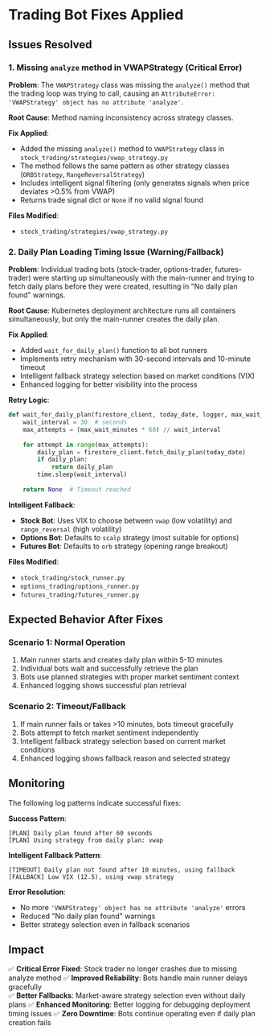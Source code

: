 # Trading Bot Fixes Applied

## Issues Resolved

### 1. Missing `analyze` method in VWAPStrategy (Critical Error)

**Problem**: The `VWAPStrategy` class was missing the `analyze()` method that the trading loop was trying to call, causing an `AttributeError: 'VWAPStrategy' object has no attribute 'analyze'`.

**Root Cause**: Method naming inconsistency across strategy classes.

**Fix Applied**: 
- Added the missing `analyze()` method to `VWAPStrategy` class in `stock_trading/strategies/vwap_strategy.py`
- The method follows the same pattern as other strategy classes (`ORBStrategy`, `RangeReversalStrategy`)
- Includes intelligent signal filtering (only generates signals when price deviates >0.5% from VWAP)
- Returns trade signal dict or `None` if no valid signal found

**Files Modified**:
- `stock_trading/strategies/vwap_strategy.py`

### 2. Daily Plan Loading Timing Issue (Warning/Fallback)

**Problem**: Individual trading bots (stock-trader, options-trader, futures-trader) were starting up simultaneously with the main-runner and trying to fetch daily plans before they were created, resulting in "No daily plan found" warnings.

**Root Cause**: Kubernetes deployment architecture runs all containers simultaneously, but only the main-runner creates the daily plan.

**Fix Applied**:
- Added `wait_for_daily_plan()` function to all bot runners
- Implements retry mechanism with 30-second intervals and 10-minute timeout
- Intelligent fallback strategy selection based on market conditions (VIX)
- Enhanced logging for better visibility into the process

**Retry Logic**:
```python
def wait_for_daily_plan(firestore_client, today_date, logger, max_wait_minutes=10):
    wait_interval = 30  # seconds
    max_attempts = (max_wait_minutes * 60) // wait_interval
    
    for attempt in range(max_attempts):
        daily_plan = firestore_client.fetch_daily_plan(today_date)
        if daily_plan:
            return daily_plan
        time.sleep(wait_interval)
    
    return None  # Timeout reached
```

**Intelligent Fallback**:
- **Stock Bot**: Uses VIX to choose between `vwap` (low volatility) and `range_reversal` (high volatility)
- **Options Bot**: Defaults to `scalp` strategy (most suitable for options)
- **Futures Bot**: Defaults to `orb` strategy (opening range breakout)

**Files Modified**:
- `stock_trading/stock_runner.py`
- `options_trading/options_runner.py` 
- `futures_trading/futures_runner.py`

## Expected Behavior After Fixes

### Scenario 1: Normal Operation
1. Main runner starts and creates daily plan within 5-10 minutes
2. Individual bots wait and successfully retrieve the plan
3. Bots use planned strategies with proper market sentiment context
4. Enhanced logging shows successful plan retrieval

### Scenario 2: Timeout/Fallback
1. If main runner fails or takes >10 minutes, bots timeout gracefully
2. Bots attempt to fetch market sentiment independently
3. Intelligent fallback strategy selection based on current market conditions
4. Enhanced logging shows fallback reason and selected strategy

## Monitoring

The following log patterns indicate successful fixes:

**Success Pattern**:
```
[PLAN] Daily plan found after 60 seconds
[PLAN] Using strategy from daily plan: vwap
```

**Intelligent Fallback Pattern**:
```
[TIMEOUT] Daily plan not found after 10 minutes, using fallback
[FALLBACK] Low VIX (12.5), using vwap strategy
```

**Error Resolution**:
- No more `'VWAPStrategy' object has no attribute 'analyze'` errors
- Reduced "No daily plan found" warnings
- Better strategy selection even in fallback scenarios

## Impact

✅ **Critical Error Fixed**: Stock trader no longer crashes due to missing analyze method
✅ **Improved Reliability**: Bots handle main runner delays gracefully  
✅ **Better Fallbacks**: Market-aware strategy selection even without daily plans
✅ **Enhanced Monitoring**: Better logging for debugging deployment timing issues
✅ **Zero Downtime**: Bots continue operating even if daily plan creation fails 